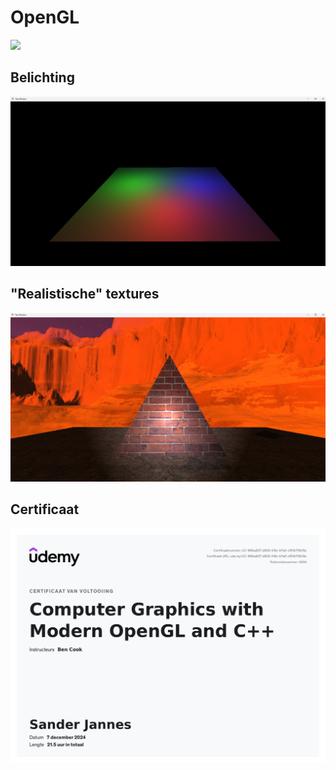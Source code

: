 # OpenGL

![](https://github.com/Sander-Jannes/OpenGL/blob/main/demo.gif)

## Belichting
![](https://github.com/Sander-Jannes/OpenGL/blob/main/lights.png)

## "Realistische" textures
![](https://github.com/Sander-Jannes/OpenGL/blob/main/brick.png)

## Certificaat
![](https://github.com/Sander-Jannes/OpenGL/blob/main/cerfificaat.jpg)
